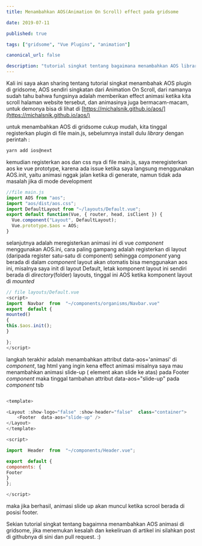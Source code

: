```yaml
---
title: Menambahkan AOS(Animation On Scroll) effect pada gridsome

date: 2019-07-11

published: true

tags: ["gridsome", "Vue Plugins", "animation"]

canonical_url: false

description: "tutorial singkat tentang bagaimana menambahkan AOS library pada gridsome"
---
```


Kali ini saya akan sharing tentang tutorial singkat menambahak AOS plugin di gridsome, AOS sendiri singkatan dari Animation On Scroll, dari namanya sudah tahu bahwa fungsinya adalah memberikan effect animasi ketika kita scroll halaman website tersebut, dan animasinya juga bermacam-macam, untuk demonya bisa di lihat di [https://michalsnik.github.io/aos/](https://michalsnik.github.io/aos/)

untuk menambahkan AOS di gridsome cukup mudah, kita tinggal registerkan plugin di file main.js, sebelumnya install dulu _library_ dengan perintah :

```bash
yarn add ios@next
```

kemudian registerkan aos dan css nya di file main.js, saya meregisterkan aos ke vue prototype, karena ada issue ketika saya langsung menggunakan AOS.init, yaitu animasi nggak jalan ketika di generate, namun tidak ada masalah jika di mode development

```js
//file main.js
import AOS from "aos";
import "aos/dist/aos.css";
import DefaultLayout from "~/layouts/Default.vue";
export default function(Vue, { router, head, isClient }) {
  Vue.component("Layout", DefaultLayout);
  Vue.prototype.$aos = AOS;
}
```

selanjutnya adalah meregisterkan animasi ini di vue _component_ menggunakan AOS.ini, cara paling gampang adalah registerkan di layout (daripada register satu-satu di component) sehingga _component_ yang berada di dalam _component_ layout akan otomatis bisa menggunakan aos ini, misalnya saya init di layout Default, letak komponent layout ini sendiri berada di _directory_(folder) layouts, tinggal ini AOS ketika komponent layout di _mounted_

```js
// file layouts/Default.vue
<script>
import  Navbar  from  "~/components/organisms/Navbar.vue"
export  default {
mounted()
{
this.$aos.init();
}

};
</script>
```

langkah terakhir adalah menambahkan attribut data-aos='animasi' di _component_, tag html yang ingin kena effect animasi
misalnya saya mau menambahkan animasi slide-up ( element akan slide ke atas) pada Footer _component_ maka tinggal tambahan attribut data-aos="slide-up" pada _component_ tsb

```js

<template>

<Layout :show-logo="false" :show-header="false"  class="container">
	<Footer  data-aos="slide-up" />
</Layout>
</template>

<script>

import  Header  from  "~/components/Header.vue";

export  default {
components: {
Footer
}
};

</script>

```

maka jika berhasil, animasi slide up akan muncul ketika scrool berada di posisi footer.

Sekian tutorial singkat tentang bagaimna menambahkan AOS animasi di gridsome, jika menemukan kesalah dan kekeliruan di artikel ini silahkan post di githubnya di sini dan pull request. :)

